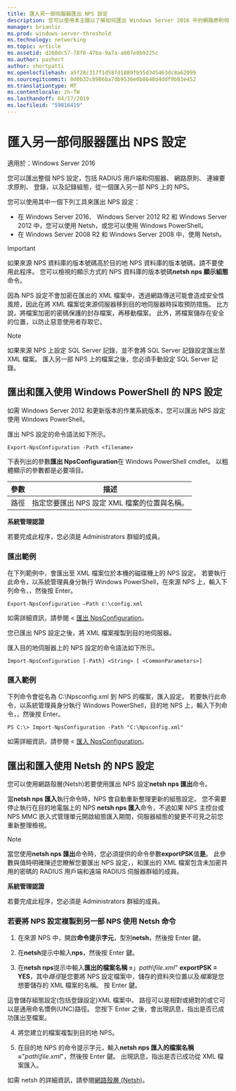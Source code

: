 ```yaml
---
title: 匯入另一部伺服器匯出 NPS 設定
description: 您可以使用本主題以了解如何匯出 Windows Server 2016 中的網路原則伺服器設定。
manager: brianlic
ms.prod: windows-server-threshold
ms.technology: networking
ms.topic: article
ms.assetid: d268dc57-78f8-47ba-9a7a-a607e8b9225c
ms.author: pashort
author: shortpatti
ms.openlocfilehash: a5f28c317f1d58fd1889fb55d345463dc8a62999
ms.sourcegitcommit: 0d0b32c8986ba7db9536e0b8648d4ddf9b03e452
ms.translationtype: MT
ms.contentlocale: zh-TW
ms.lasthandoff: 04/17/2019
ms.locfileid: "59816419"
---
```

# <a name="export-an-nps-configuration-for-import-on-another-server"></a>匯入另一部伺服器匯出 NPS 設定

適用於：Windows Server 2016

您可以匯出整個 NPS 設定，包括 RADIUS 用戶端和伺服器、 網路原則、 連線要求原則、 登錄，以及記錄組態，從一個匯入另一部 NPS 上的 NPS。 

您可以使用其中一個下列工具來匯出 NPS 設定：

- 在 Windows Server 2016、 Windows Server 2012 R2 和 Windows Server 2012 中，您可以使用 Netsh，或您可以使用 Windows PowerShell。
- 在 Windows Server 2008 R2 和 Windows Server 2008 中，使用 Netsh。

>[!IMPORTANT]
>如果來源 NPS 資料庫的版本號碼高於目的地 NPS 資料庫的版本號碼，請不要使用此程序。 您可以檢視的顯示方式的 NPS 資料庫的版本號碼**netsh nps 顯示組態**命令。

因為 NPS 設定不會加密在匯出的 XML 檔案中，透過網路傳送可能會造成安全性風險，因此在將 XML 檔案從來源伺服器移到目的地伺服器時採取預防措施。 比方說，將檔案加密的密碼保護的封存檔案，再移動檔案。 此外，將檔案儲存在安全的位置，以防止惡意使用者存取它。

>[!NOTE]
>如果來源 NPS 上設定 SQL Server 記錄，並不會將 SQL Server 記錄設定匯出至 XML 檔案。 匯入另一部 NPS 上的檔案之後，您必須手動設定 SQL Server 記錄。

## <a name="export-and-import-the-nps-configuration-by-using-windows-powershell"></a>匯出和匯入使用 Windows PowerShell 的 NPS 設定

如需 Windows Server 2012 和更新版本的作業系統版本，您可以匯出 NPS 設定使用 Windows PowerShell。

匯出 NPS 設定的命令語法如下所示。 

    Export-NpsConfiguration -Path <filename>

下表列出的參數**匯出 NpsConfiguration**在 Windows PowerShell cmdlet。 以粗體顯示的參數都是必要項目。

|參數|描述|
|---------|-----------|
|路徑|指定您要匯出 NPS 設定 XML 檔案的位置與名稱。|

**系統管理認證**

若要完成此程序，您必須是 Administrators 群組的成員。

### <a name="export-example"></a>匯出範例 

在下列範例中，會匯出至 XML 檔案位於本機的磁碟機上的 NPS 設定。 若要執行此命令，以系統管理員身分執行 Windows PowerShell，在來源 NPS 上，輸入下列命令，，然後按 Enter。

`Export-NpsConfiguration –Path c:\config.xml` 

如需詳細資訊，請參閱 <<c0> [ 匯出 NpsConfiguration](https://technet.microsoft.com/library/jj872749.aspx)。

您已匯出 NPS 設定之後，將 XML 檔案複製到目的地伺服器。

匯入目的地伺服器上的 NPS 設定的命令語法如下所示。

    Import-NpsConfiguration [-Path] <String> [ <CommonParameters>]

### <a name="import-example"></a>匯入範例

下列命令會從名為 C:\Npsconfig.xml 到 NPS 的檔案，匯入設定。 若要執行此命令，以系統管理員身分執行 Windows PowerShell，目的地 NPS 上，輸入下列命令，，然後按 Enter。

    PS C:\> Import-NpsConfiguration -Path "C:\Npsconfig.xml"

如需詳細資訊，請參閱 <<c0> [ 匯入 NpsConfiguration](https://technet.microsoft.com/library/jj872750.aspx)。

## <a name="export-and-import-the-nps-configuration-by-using-netsh"></a>匯出和匯入使用 Netsh 的 NPS 設定

您可以使用網路殼層\(Netsh\)若要使用匯出 NPS 設定**netsh nps 匯出**命令。

當**netsh nps 匯入**執行命令時，NPS 會自動重新整理更新的組態設定。 您不需要停止執行在目的地電腦上的 NPS **netsh nps 匯入**命令，不過如果 NPS 主控台或 NPS MMC 嵌入式管理單元開啟組態匯入期間，伺服器組態的變更不可見之前您重新整理檢視。 

>[!NOTE]
>當您使用**netsh nps 匯出**命令時，您必須提供的命令參數**exportPSK**值**是**。 此參數與值時明確陳述您瞭解您要匯出 NPS 設定，，和匯出的 XML 檔案包含未加密共用的密碼的 RADIUS 用戶端和遠端 RADIUS 伺服器群組的成員。

**系統管理認證**

若要完成此程序，您必須是 Administrators 群組的成員。

### <a name="to-copy-an-nps-configuration-to-another-nps-using-netsh-commands"></a>若要將 NPS 設定複製到另一部 NPS 使用 Netsh 命令

1. 在來源 NPS 中，開啟**命令提示字元**，型別**netsh**，然後按 Enter 鍵。

2. 在**netsh**提示中輸入**nps**，然後按 Enter 鍵。 

3. 在**netsh nps**提示中輸入**匯出的檔案名稱 =**」*path\file.xml*" **exportPSK = YES**，其中*路徑*是您要將 NPS 設定檔案中，儲存的資料夾位置以及*檔案*是您想要儲存的 XML 檔案的名稱。 按 Enter 鍵。 

這會儲存組態設定\(包括登錄設定\)XML 檔案中。 路徑可以是相對或絕對的或它可以是通用命名慣例\(UNC\)路徑。 您按下 Enter 之後，會出現訊息，指出是否已成功匯出至檔案。

4. 將您建立的檔案複製到目的地 NPS。

5. 在目的地 NPS 的命令提示字元，輸入**netsh nps 匯入的檔案名稱 =**"*path\file.xml*"，然後按 Enter 鍵。 出現訊息，指出是否已成功從 XML 檔案匯入。

如需 netsh 的詳細資訊，請參閱[網路殼層 (Netsh)](../netsh/netsh.md)。


